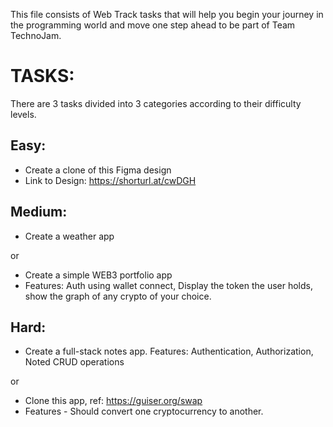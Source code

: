 
This file consists of Web Track tasks that will help you begin your journey in the programming world and move one step ahead to be part of Team TechnoJam.

# TASKS:
There are 3 tasks divided into 3 categories according to their difficulty levels.

## Easy:
- Create a clone of this Figma design
- Link to Design: https://shorturl.at/cwDGH
## Medium:
- Create a weather app 

or 
- Create a simple WEB3 portfolio app
- Features: Auth using wallet connect, Display the token the user holds, show the graph of any crypto of your choice.
## Hard:
- Create a full-stack notes app.
Features: Authentication, Authorization, Noted CRUD operations

or 
- Clone this app, 
ref: https://guiser.org/swap
- Features - Should convert one cryptocurrency to another.

